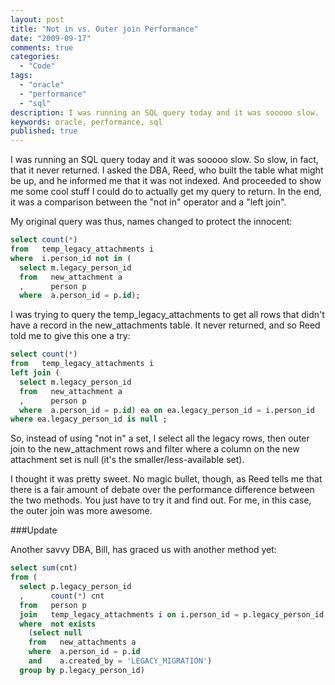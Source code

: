 ```yaml
---
layout: post
title: "Not in vs. Outer join Performance"
date: "2009-09-17"
comments: true
categories:
  - "Code"
tags:
  - "oracle"
  - "performance"
  - "sql"
description: I was running an SQL query today and it was sooooo slow.  So slow, in fact, that it never returned.  I asked the DBA, Reed, who built the table what might b
keywords: oracle, performance, sql
published: true
---
```


I was running an SQL query today and it was sooooo slow.  So slow, in fact, that it never returned.  I asked the DBA, Reed, who built the table what might be up, and he informed me that it was not indexed.  And proceeded to show me some cool stuff I could do to actually get my query to return.  In the end, it was a comparison between the "not in" operator and a "left join".

<!--more-->

My original query was thus, names changed to protect the innocent:

```sql
select count(*)
from   temp_legacy_attachments i
where  i.person_id not in (
  select m.legacy_person_id
  from   new_attachment a
  ,      person p
  where  a.person_id = p.id);
```

I was trying to query the temp_legacy_attachments to get all rows that didn't have a record in the new_attachments table.  It never returned, and so Reed told me to give this one a try:

```sql
select count(*)
from   temp_legacy_attachments i
left join (
  select m.legacy_person_id
  from   new_attachment a
  ,      person p
  where  a.person_id = p.id) ea on ea.legacy_person_id = i.person_id
where ea.legacy_person_id is null ;
```

So, instead of using "not in" a set, I select all the legacy rows, then outer join to the new_attachment rows and filter where a column on the new attachment set is null (it's the smaller/less-available set).

I thought it was pretty sweet.  No magic bullet, though, as Reed tells me that there is a fair amount of debate over the performance difference between the two methods.  You just have to try it and find out.  For me, in this case, the outer join was more awesome.

###Update

Another savvy DBA, Bill, has graced us with another method yet:

```sql
select sum(cnt)
from (
  select p.legacy_person_id
  ,      count(*) cnt
  from   person p
  join   temp_legacy_attachments i on i.person_id = p.legacy_person_id
  where  not exists
    (select null
    from   new_attachments a
    where  a.person_id = p.id
    and    a.created_by = 'LEGACY_MIGRATION')
  group by p.legacy_person_id)
```
  
